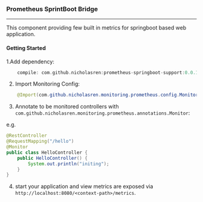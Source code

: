 ### Prometheus SprintBoot Bridge

---
This component providing few built in metrics for springboot based web application.


#### Getting Started
1.Add dependency:
```groovy
    compile: com.github.nicholasren:prometheus-springboot-support:0.0.1
```
2. Import Monitoring Config:
```java
    @Import(com.github.nicholasren.monitoring.prometheus.config.MonitoringConfig.class)
```

3. Annotate to be monitored controllers with `com.github.nicholasren.monitoring.prometheus.annotations.Monitor`:

e.g.
```java
@RestController
@RequestMapping("/hello")
@Monitor
public class HelloController {
    public HelloController() {
        System.out.println("initing");
    }
}
```

4. start your application and view metrics are exposed via `http://localhost:8080/<context-path>/metrics`.

